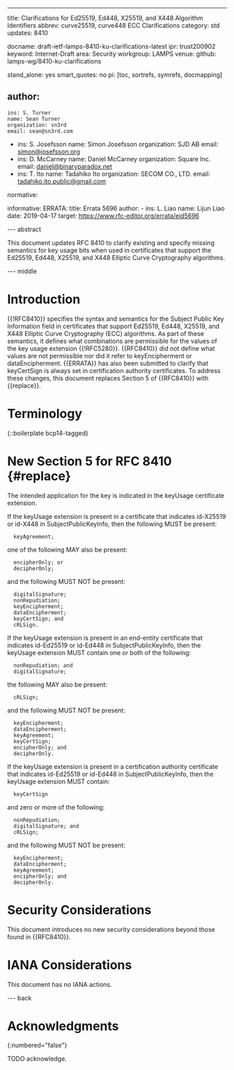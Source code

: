 ---
title: Clarifications for Ed25519, Ed448, X25519, and X448 Algorithm Identifiers
abbrev: curve25519, curve448 ECC Clarifications
category: std
updates: 8410

docname: draft-ietf-lamps-8410-ku-clarifications-latest
ipr: trust200902
keyword: Internet-Draft
area: Security
workgroup: LAMPS
venue:
  github: lamps-wg/8410-ku-clarifications

stand_alone: yes
smart_quotes: no
pi: [toc, sortrefs, symrefs, docmapping]

author:
 -
    ins: S. Turner
    name: Sean Turner
    organization: sn3rd
    email: sean@sn3rd.com
 -
    ins: S. Josefsson
    name: Simon Josefsson
    organization: SJD AB
    email: simon@josefsson.org
 -
    ins: D. McCarney
    name: Daniel McCarney
    organization: Square Inc.
    email: daniel@binaryparadox.net
 -
    ins: T. Ito
    name: Tadahiko Ito
    organization: SECOM CO., LTD.
    email: tadahiko.ito.public@gmail.com

normative:

informative:
    ERRATA:
      title: Errata 5696
      author:
        -
          ins: L. Liao
          name: Lijun Liao
      date: 2019-04-17
      target: https://www.rfc-editor.org/errata/eid5696

--- abstract

This document updates RFC 8410 to clarify existing and specify
missing semantics for key usage bits when used in certificates
that support the Ed25519, Ed448, X25519, and X448 Elliptic Curve
Cryptography algorithms.

--- middle

# Introduction

{{!RFC8410}} specifies the syntax and semantics for the Subject Public
Key Information field in certificates that support Ed25519, Ed448,
X25519, and X448 Elliptic Curve Cryptography (ECC) algorithms.  As part
of these semantics, it defines what combinations are permissible for the
values of the key usage extension {{!RFC5280}}.  {{RFC8410}} did not
define what values are not permissible nor did it refer to
keyEncipherment or dataEncipherment. {{ERRATA}} has also been submitted
to clarify that keyCertSign is always set in certification authority
certificates. To address these changes, this document replaces Section 5
of {{RFC8410}} with {{replace}}.

# Terminology

{::boilerplate bcp14-tagged}

# New Section 5 for RFC 8410 {#replace}

The intended application for the key is indicated in the keyUsage
certificate extension.

If the keyUsage extension is present in a certificate that indicates
id-X25519 or id-X448 in SubjectPublicKeyInfo, then the following MUST
be present:

~~~
  keyAgreement;
~~~

one of the following MAY also be present:

~~~
  encipherOnly; or
  decipherOnly;
~~~

and the following MUST NOT be present:

~~~
  digitalSignature;
  nonRepudiation;
  keyEncipherment;
  dataEncipherment;
  keyCertSign; and
  cRLSign.
~~~

If the keyUsage extension is present in an end-entity certificate
that indicates id-Ed25519 or id-Ed448 in SubjectPublicKeyInfo, then
the keyUsage extension MUST contain one or both of the following:

~~~
  nonRepudiation; and
  digitalSignature;
~~~

the following MAY also be present:

~~~
  cRLSign;
~~~

and the following MUST NOT be present:

~~~
  keyEncipherment;
  dataEncipherment;
  keyAgreement;
  keyCertSign;
  encipherOnly; and
  decipherOnly.
~~~

If the keyUsage extension is present in a certification authority
certificate that indicates id-Ed25519 or id-Ed448 in
SubjectPublicKeyInfo, then the keyUsage extension MUST contain:

~~~
  keyCertSign
~~~

and zero or more of the following:

~~~
  nonRepudiation;
  digitalSignature; and
  cRLSign;
~~~

and the following MUST NOT be present:

~~~
  keyEncipherment;
  dataEncipherment;
  keyAgreement;
  encipherOnly; and
  decipherOnly.
~~~

# Security Considerations

This document introduces no new security considerations beyond those
found in {{RFC8410}}.

# IANA Considerations

This document has no IANA actions.

--- back

# Acknowledgments
{:numbered="false"}

TODO acknowledge.
